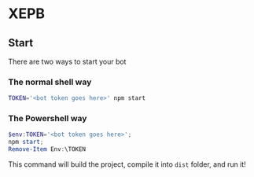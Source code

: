 # XEPB

## Start

There are two ways to start your bot

### The normal shell way

```sh
TOKEN='<bot token goes here>' npm start
```

### The Powershell way

```powershell
$env:TOKEN='<bot token goes here>';
npm start;
Remove-Item Env:\TOKEN
```

This command will build the project, compile it into `dist` folder, and run it!
